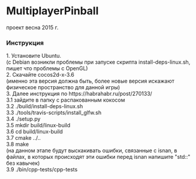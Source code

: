 # MultiplayerPinball
проект весна 2015 г.

<h3>Инструкция</h3>
1. Установите Ubuntu. 
<br>
(c Debian возникли проблемы при запуске скрипта install-deps-linux.sh, пишет что проблемы с OpenGL)
<br>
2. Скачайте cocos2d-x-3.6 
<br>
(именно эта версия должна быть, более новые версия искажают физическое пространство для данной игры)
<br>
3. Далее инструкция по https://habrahabr.ru/post/270133/
<br>
3.1 зайдите в папку с распакованным кокосом
<br>
3.2 ./build/install-deps-linux.sh 
<br>
3.3 ./tools/travis-scripts/install_glfw.sh 
<br>
3.4 ./setup.py
<br>
3.5 mkdir build/linux-build
<br>
3.6 cd build/linux-build
<br>
3.7 cmake ../..
<br>
3.8 make 
<br>
(на данном этапе будут выскакивать ошибки, связанные с isnan, в файлах, в которых происходят эти ошибки перед isnan напишите "std::" без кавычек)
<br>
3.9 ./bin/cpp-tests/cpp-tests
<br>

<br>

<br>

<br>

